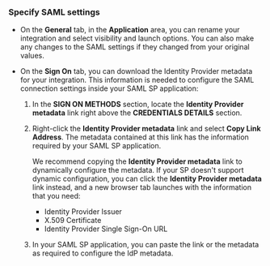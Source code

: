 ### Specify SAML settings

* On the **General** tab, in the **Application** area, you can rename your integration and select visibility and launch options. You can also make any changes to the SAML settings if they changed from your original values.

* On the **Sign On** tab, you can download the Identity Provider metadata for your integration. This information is needed to configure the SAML connection settings inside your SAML SP application:
  1. In the **SIGN ON METHODS** section, locate the **Identity Provider metadata** link right above the **CREDENTIALS DETAILS** section.
  1. Right-click the **Identity Provider metadata** link and select **Copy Link Address**. The metadata contained at this link has the information required by your SAML SP application.

      We recommend copying the **Identity Provider metadata** link to dynamically configure the metadata. If your SP doesn't support dynamic configuration, you can click the **Identity Provider metadata** link instead, and a new browser tab launches with the information that you need:
       * Identity Provider Issuer
       * X.509 Certificate
       * Identity Provider Single Sign-On URL
  1. In your SAML SP application, you can paste the link or the metadata as required to configure the IdP metadata.
